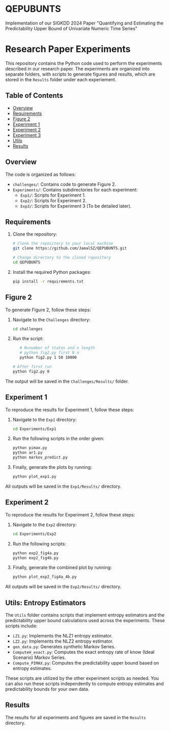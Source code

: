 # QEPUBUNTS
Implementation of our SIGKDD 2024 Paper "Quantifying and Estimating the Predictability Upper Bound of Univariate Numeric Time Series"

# Research Paper Experiments

This repository contains the Python code used to perform the experiments described in our research paper. The experiments are organized into separate folders, with scripts to generate figures and results, which are stored in the `Results` folder under each experiement.

## Table of Contents

- [Overview](#overview)
- [Requirements](#requirements)
- [Figure 2](#figure-1)
- [Experiment 1](#experiment-1)
- [Experiment 2](#experiment-2)
- [Experiment 3](#experiment-3)
- [Utils](#utils)
- [Results](#results)

## Overview

The code is organized as follows:

- `challenges/`: Contains code to generate Figure 2.
- `Experiments/`: Contains subdirectories for each experiment:
  - `Exp1/`: Scripts for Experiment 1.
  - `Exp2/`: Scripts for Experiment 2.
  - `Exp3/`: Scripts for Experiment 3 (To be detailed later).

## Requirements

1. Clone the repository:
    ```bash
    # Clone the repository to your local machine
    git clone https://github.com/JamalSZ/QEPUBUNTS.git

    # Change directory to the cloned repository
    cd QEPUBUNTS
    ```

2. Install the required Python packages:
    ```bash
    pip install -r requirements.txt
    ```

## Figure 2

To generate Figure 2, follow these steps:

1. Navigate to the `Challenges` directory:
    ```bash
    cd challenges
    ```

2. Run the script:
	```bash
	   # N=number of states and n length 
	   # python fig2.py first N n
	   python fig2.py 1 50 10000
    ```

    ```bash
   	# After first run
    python fig2.py 0
    ```

The output will be saved in the `Challenges/Results/` folder.

## Experiment 1

To reproduce the results for Experiment 1, follow these steps:

1. Navigate to the `Exp1` directory:
    ```bash
    cd Experiments/Exp1
    ```

2. Run the following scripts in the order given:
    ```bash
    python pimax.py
    python ar1.py
    python markov_predict.py
    ```

3. Finally, generate the plots by running:
    ```bash
    python plot_exp1.py
    ```

All outputs will be saved in the `Exp1/Results/` directory.

## Experiment 2

To reproduce the results for Experiment 2, follow these steps:

1. Navigate to the `Exp2` directory:
    ```bash
    cd Experiments/Exp2
    ```

2. Run the following scripts:
    ```bash
    python exp2_fig4a.py
    python exp2_fig4b.py
    ```

3. Finally, generate the combined plot by running:
    ```bash
    python plot_exp2_fig4a_4b.py
    ```

All outputs will be saved in the `Exp2/Results/` directory.


## Utils: Entropy Estimators

The `Utils` folder contains scripts that implement entropy estimators and the predictability upper bound calculations used across the experiments. These scripts include:

- `LZ1.py`: Implements the NLZ1 entropy estimator.
- `LZ2.py`: Implements the NLZ2 entropy estimator.
- `gen_data.py`: Generates synthetic Markov Series.
- `ComputeH_exact.py`: Computes the exact entropy rate of know (Ideal Scenario) Markov Series.
- `Compute_PIMAX.py`: Computes the predictability upper bound based on entropy estimates.

These scripts are utilized by the other experiment scripts as needed. You can also run these scripts independently to compute entropy estimates and predictability bounds for your own data.
## Results

The results for all experiments and figures are saved in the `Results` directory.

